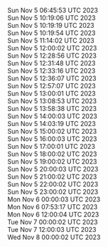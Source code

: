 Sun Nov  5 06:45:53 UTC 2023 <br/>
Sun Nov  5 10:19:06 UTC 2023 <br/>
Sun Nov  5 10:19:19 UTC 2023 <br/>
Sun Nov  5 10:19:54 UTC 2023 <br/>
Sun Nov  5 11:14:02 UTC 2023 <br/>
Sun Nov  5 12:00:02 UTC 2023 <br/>
Sun Nov  5 12:28:56 UTC 2023 <br/>
Sun Nov  5 12:31:48 UTC 2023 <br/>
Sun Nov  5 12:33:16 UTC 2023 <br/>
Sun Nov  5 12:36:07 UTC 2023 <br/>
Sun Nov  5 12:57:07 UTC 2023 <br/>
Sun Nov  5 13:00:01 UTC 2023 <br/>
Sun Nov  5 13:08:53 UTC 2023 <br/>
Sun Nov  5 13:58:38 UTC 2023 <br/>
Sun Nov  5 14:00:03 UTC 2023 <br/>
Sun Nov  5 14:03:19 UTC 2023 <br/>
Sun Nov  5 15:00:02 UTC 2023 <br/>
Sun Nov  5 16:00:03 UTC 2023 <br/>
Sun Nov  5 17:00:01 UTC 2023 <br/>
Sun Nov  5 18:00:02 UTC 2023 <br/>
Sun Nov  5 19:00:02 UTC 2023 <br/>
Sun Nov  5 20:00:03 UTC 2023 <br/>
Sun Nov  5 21:00:02 UTC 2023 <br/>
Sun Nov  5 22:00:02 UTC 2023 <br/>
Sun Nov  5 23:00:02 UTC 2023 <br/>
Mon Nov  6 00:00:03 UTC 2023 <br/>
Mon Nov  6 07:53:17 UTC 2023 <br/>
Mon Nov  6 12:00:04 UTC 2023 <br/>
Tue Nov  7 00:00:02 UTC 2023 <br/>
Tue Nov  7 12:00:03 UTC 2023 <br/>
Wed Nov  8 00:00:02 UTC 2023 <br/>
